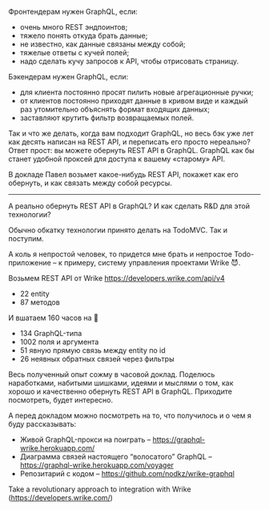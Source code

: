 Фронтендерам нужен GraphQL, если:
- очень много REST эндпоинтов;
- тяжело понять откуда брать данные;
- не известно, как данные связаны между собой;
- тяжелые ответы с кучей полей;
- надо сделать кучу запросов к API, чтобы отрисовать страницу.

Бэкендерам нужен GraphQL, если:
- для клиента постоянно просят пилить новые агрегационные ручки;
- от клиентов постоянно приходят данные в кривом виде и каждый раз утомительно объяснять формат входящих данных;
- заставляют крутить фильтр возвращаемых полей.

Так и что же делать, когда вам подходит GraphQL, но весь бэк уже лет как десять написан на REST API, и переписать его просто нереально? Ответ прост: вы можете обернуть REST API в GraphQL. GraphQL как бы станет удобной проксей для доступа к вашему «старому» API.

В докладе Павел возьмет какое-нибудь REST API, покажет как его обернуть, и как связать между собой ресурсы.

------------

А реально обернуть REST API в GraphQL? И как сделать R&D для этой технологии?

Обычно обкатку технологии принято делать на TodoMVC. Так и поступим.

А коль я непростой человек, то придется мне брать и непростое Todo-приложение  – к примеру, систему управления проектами Wrike 😈.

Возьмем REST API от Wrike https://developers.wrike.com/api/v4
- 22 entity
- 87 методов

И вшатаем 160 часов на 🤘
- 134 GraphQL-типа
- 1002 поля и аргумента
- 51 явную прямую связь между entity по id
- 26 неявных обратных связей через фильтры

Весь полученный опыт сожму в часовой доклад. Поделюсь наработками, набитыми шишками, идеями и мыслями о том, как хорошо и качественно обернуть REST API в GraphQL. Приходите посмотреть, будет интересно.

А перед докладом можно посмотреть на то, что получилось и о чем я буду рассказывать:
- Живой GraphQL-прокси на поиграть – <https://graphql-wrike.herokuapp.com/>
- Диаграмма связей настоящего “волосатого” GraphQL – <https://graphql-wrike.herokuapp.com/voyager>
- Репозитарий с кодом – <https://github.com/nodkz/wrike-graphql>

Take a revolutionary approach to integration with Wrike (https://developers.wrike.com/)